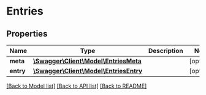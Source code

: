 # Entries

## Properties
Name | Type | Description | Notes
------------ | ------------- | ------------- | -------------
**meta** | [**\Swagger\Client\Model\EntriesMeta**](EntriesMeta.md) |  | [optional] 
**entry** | [**\Swagger\Client\Model\EntriesEntry**](EntriesEntry.md) |  | [optional] 

[[Back to Model list]](../README.md#documentation-for-models) [[Back to API list]](../README.md#documentation-for-api-endpoints) [[Back to README]](../README.md)


